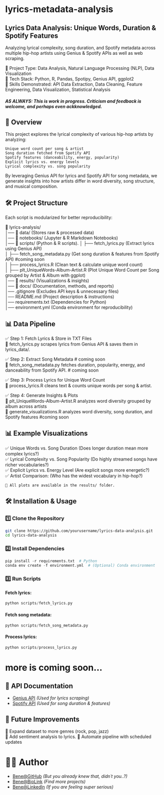# lyrics-metadata-analysis
## Lyrics Data Analysis: Unique Words, Duration & Spotify Features
Analyzing lyrical complexity, song duration, and Spotify metadata across multiple hip-hop artists using Genius &amp; Spotify APIs as well as web scraping.

📌 Project Type: Data Analysis, Natural Language Processing (NLP), Data Visualization  
📌 Tech Stack: Python, R, Pandas, Spotipy, Genius API, ggplot2  
📌 Skills Demonstrated: API Data Extraction, Data Cleaning, Feature Engineering, Data Visualization, Statistical Analysis  

 #### *AS ALWAYS: This is work in progress. Criticism and feedback is welcome, and perhaps even ackknowledged.*  

## 📖 Overview  
This project explores the lyrical complexity of various hip-hop artists by analyzing:

    Unique word count per song & artist
    Song duration fetched from Spotify API
    Spotify features (danceability, energy, popularity)
    Explicit lyrics vs. energy levels
    Lyrical complexity vs. song popularity

By leveraging Genius API for lyrics and Spotify API for song metadata, we generate insights into how artists differ in word diversity, song structure, and musical composition.

## 🛠️ Project Structure

Each script is modularized for better reproducibility:

📂 lyrics-analysis/  
│── 📂 data/ (Stores raw & processed data)  
│── 📂 notebooks/ (Jupyter & R Markdown Notebooks)  
│── 📂 scripts/ (Python & R scripts). 
│      ├── fetch_lyrics.py (Extract lyrics using Genius API)  
│      ├── fetch_song_metadata.py (Get song duration & features from Spotify API)  #coming soon  
│      ├── process_lyrics.R (Clean text & calculate unique word count)  
│      ├── plt_UniqueWords-Album-Artist.R (Plot Unique Word Count per Song grouped by Artist & Album with ggplot)  
│── 📂 results/ (Visualizations & insights)  
│── 📂 docs/ (Documentation, methods, and reports)  
│── .gitignore (Excludes API keys & unnecessary files)  
│── README.md (Project description & instructions)  
│── requirements.txt (Dependencies for Python)  
│── environment.yml (Conda environment for reproducibility)  

## 📊 Data Pipeline

✅ Step 1: Fetch Lyrics & Store in TXT Files  
🔹 fetch_lyrics.py scrapes lyrics from Genius API & saves them in lyrics_data/.

✅ Step 2: Extract Song Metadata # coming soon  
🔹 fetch_song_metadata.py fetches duration, popularity, energy, and danceability from Spotify API. # coming soon  

✅ Step 3: Process Lyrics for Unique Word Count  
🔹 process_lyrics.R cleans text & counts unique words per song & artist.

✅ Step 4: Generate Insights & Plots  
🔹 plt_UniqueWords-Album-Artist.R analyzes word diversity grouped by album across artists  
🔹 generate_visualizations.R analyzes word diversity, song duration, and Spotify features #coming soon  

## 📊 Example Visualizations

✅ Unique Words vs. Song Duration (Does longer duration mean more complex lyrics?)  
✅ Lyrical Complexity vs. Song Popularity (Do highly streamed songs have richer vocabularies?)  
✅ Explicit Lyrics vs. Energy Level (Are explicit songs more energetic?)  
✅ Artist Comparison: (Who has the widest vocabulary in hip-hop?)  

    📌 All plots are available in the results/ folder.

## 🛠️ Installation & Usage
### 1️⃣ Clone the Repository
```bash
git clone https://github.com/yourusername/lyrics-data-analysis.git
cd lyrics-data-analysis
``` 
### 2️⃣ Install Dependencies
```python
pip install -r requirements.txt  # Python  
conda env create -f environment.yml  # (Optional) Conda environment
``` 
### 3️⃣ Run Scripts
#### Fetch lyrics:
```python
python scripts/fetch_lyrics.py
```
#### Fetch song metadata:
```python
python scripts/fetch_song_metadata.py
```
#### Process lyrics:
```python
python scripts/process_lyrics.py
```

# more is coming soon...

## 🔗 API Documentation
- [Genius API](https://docs.genius.com/) *(Used for lyrics scraping)*  
- [Spotify API](https://developer.spotify.com/documentation/web-api/) *(Used for song duration & features)*
  
## 📌 Future Improvements  
🔹 Expand dataset to more genres (rock, pop, jazz)  
🔹 Add sentiment analysis to lyrics. 
🔹 Automate pipeline with scheduled updates  

# 👨‍💻 Author  
- [Bene@GitHub](https://github.com/BenedictHempel) *(But you already knew that, didn´t you..?)*
- [Bene@BioLink](https://bio.link/bhempel) *(Find more projects)*
- [Bene@LinkedIn](https://www.linkedin.com/in/benedict-hempel-694691336) *(If you are feeling super serious)*
